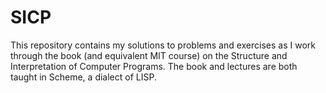 # SICP

This repository contains my solutions to problems and exercises as I work through the book (and equivalent MIT course) on the Structure and Interpretation of Computer Programs. The book and lectures are both taught in Scheme, a dialect of LISP.